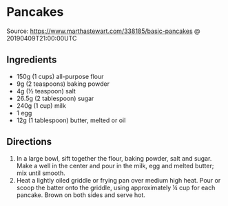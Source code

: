 # Pancakes
Source: https://www.marthastewart.com/338185/basic-pancakes @ 20190409T21:00:00UTC

## Ingredients
 * 150g (1 cups) all-purpose flour
 * 9g (2 teaspoons) baking powder
 * 4g (½ teaspoon) salt
 * 26.5g (2 tablespoon) sugar
 * 240g (1 cup) milk
 * 1 egg
 * 12g (1 tablespoon) butter, melted or oil

## Directions
1. In a large bowl, sift together the flour, baking powder, salt and sugar. Make a well in the center and pour in the milk, egg and melted butter; mix until smooth.
2. Heat a lightly oiled griddle or frying pan over medium high heat. Pour or scoop the batter onto the griddle, using approximately ¼ cup for each pancake. Brown on both sides and serve hot.
